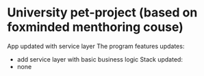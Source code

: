 # University pet-project (based on foxminded menthoring couse)

App updated with service layer
The program features updates:
- add service layer with basic business logic
Stack updated:
- none
